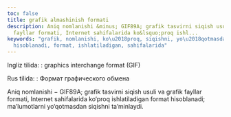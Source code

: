 ```yaml
---
toc: false
title: grafik almashinish formati
description: Aniq nomlanishi &minus; GIF89A; grafik tasvirni siqish usuli va grafik
  fayllar formati, Internet sahifalarida ko&lsquo;proq ishl...
keywords: "grafik, nomlanishi, ko\u2018proq, siqishni, yo\u2018qotmasdan, ma\u2019lumotlarni,
  hisoblanadi, format, ishlatiladigan, sahifalarida"
---
```


Ingliz tilida:
:   graphics interchange format (GIF)

Rus tilida:
:   Формат графического обмена

Aniq nomlanishi − GIF89A; grafik tasvirni siqish usuli va grafik fayllar formati, Internet sahifalarida ko‘proq ishlatiladigan format hisoblanadi; ma’lumotlarni yo‘qotmasdan siqishni ta’minlaydi.